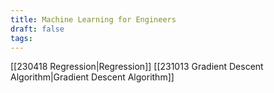 ```yaml
---
title: Machine Learning for Engineers
draft: false
tags:
---
```


[[230418 Regression|Regression]]
[[231013 Gradient Descent Algorithm|Gradient Descent Algorithm]]


